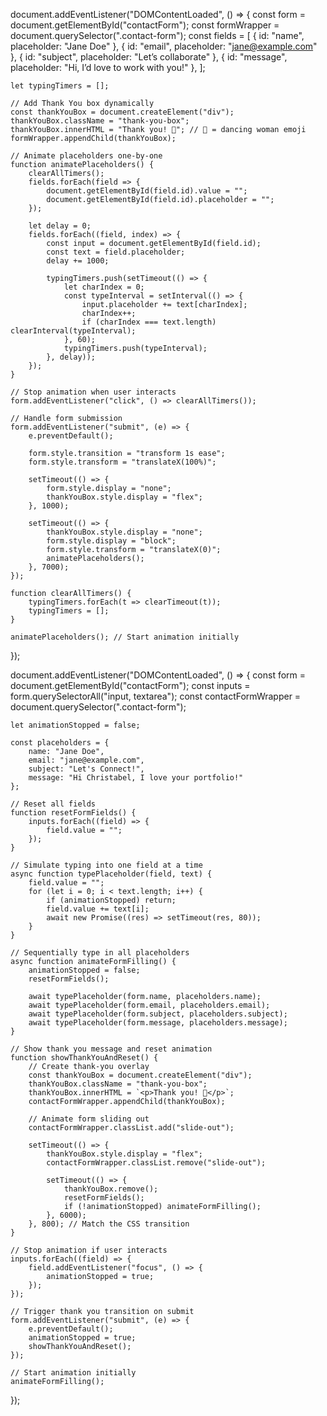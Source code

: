 document.addEventListener("DOMContentLoaded", () => {
    const form = document.getElementById("contactForm");
    const formWrapper = document.querySelector(".contact-form");
    const fields = [
        { id: "name", placeholder: "Jane Doe" },
        { id: "email", placeholder: "jane@example.com" },
        { id: "subject", placeholder: "Let’s collaborate" },
        { id: "message", placeholder: "Hi, I’d love to work with you!" },
    ];

    let typingTimers = [];

    // Add Thank You box dynamically
    const thankYouBox = document.createElement("div");
    thankYouBox.className = "thank-you-box";
    thankYouBox.innerHTML = "Thank you! 💃"; // 💃 = dancing woman emoji
    formWrapper.appendChild(thankYouBox);

    // Animate placeholders one-by-one
    function animatePlaceholders() {
        clearAllTimers();
        fields.forEach(field => {
            document.getElementById(field.id).value = "";
            document.getElementById(field.id).placeholder = "";
        });

        let delay = 0;
        fields.forEach((field, index) => {
            const input = document.getElementById(field.id);
            const text = field.placeholder;
            delay += 1000;

            typingTimers.push(setTimeout(() => {
                let charIndex = 0;
                const typeInterval = setInterval(() => {
                    input.placeholder += text[charIndex];
                    charIndex++;
                    if (charIndex === text.length) clearInterval(typeInterval);
                }, 60);
                typingTimers.push(typeInterval);
            }, delay));
        });
    }

    // Stop animation when user interacts
    form.addEventListener("click", () => clearAllTimers());

    // Handle form submission
    form.addEventListener("submit", (e) => {
        e.preventDefault();

        form.style.transition = "transform 1s ease";
        form.style.transform = "translateX(100%)";

        setTimeout(() => {
            form.style.display = "none";
            thankYouBox.style.display = "flex";
        }, 1000);

        setTimeout(() => {
            thankYouBox.style.display = "none";
            form.style.display = "block";
            form.style.transform = "translateX(0)";
            animatePlaceholders();
        }, 7000);
    });

    function clearAllTimers() {
        typingTimers.forEach(t => clearTimeout(t));
        typingTimers = [];
    }

    animatePlaceholders(); // Start animation initially
});




document.addEventListener("DOMContentLoaded", () => {
    const form = document.getElementById("contactForm");
    const inputs = form.querySelectorAll("input, textarea");
    const contactFormWrapper = document.querySelector(".contact-form");

    let animationStopped = false;

    const placeholders = {
        name: "Jane Doe",
        email: "jane@example.com",
        subject: "Let's Connect!",
        message: "Hi Christabel, I love your portfolio!"
    };

    // Reset all fields
    function resetFormFields() {
        inputs.forEach((field) => {
            field.value = "";
        });
    }

    // Simulate typing into one field at a time
    async function typePlaceholder(field, text) {
        field.value = "";
        for (let i = 0; i < text.length; i++) {
            if (animationStopped) return;
            field.value += text[i];
            await new Promise((res) => setTimeout(res, 80));
        }
    }

    // Sequentially type in all placeholders
    async function animateFormFilling() {
        animationStopped = false;
        resetFormFields();

        await typePlaceholder(form.name, placeholders.name);
        await typePlaceholder(form.email, placeholders.email);
        await typePlaceholder(form.subject, placeholders.subject);
        await typePlaceholder(form.message, placeholders.message);
    }

    // Show thank you message and reset animation
    function showThankYouAndReset() {
        // Create thank-you overlay
        const thankYouBox = document.createElement("div");
        thankYouBox.className = "thank-you-box";
        thankYouBox.innerHTML = `<p>Thank you! 💃</p>`;
        contactFormWrapper.appendChild(thankYouBox);

        // Animate form sliding out
        contactFormWrapper.classList.add("slide-out");

        setTimeout(() => {
            thankYouBox.style.display = "flex";
            contactFormWrapper.classList.remove("slide-out");

            setTimeout(() => {
                thankYouBox.remove();
                resetFormFields();
                if (!animationStopped) animateFormFilling();
            }, 6000);
        }, 800); // Match the CSS transition
    }

    // Stop animation if user interacts
    inputs.forEach((field) => {
        field.addEventListener("focus", () => {
            animationStopped = true;
        });
    });

    // Trigger thank you transition on submit
    form.addEventListener("submit", (e) => {
        e.preventDefault();
        animationStopped = true;
        showThankYouAndReset();
    });

    // Start animation initially
    animateFormFilling();
});








